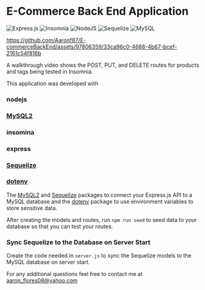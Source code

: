 # E-Commerce Back End Application
![Express.js](https://img.shields.io/badge/express.js-%23404d59.svg?style=for-the-badge&logo=express&logoColor=%2361DAFB) ![Insomnia](https://img.shields.io/badge/Insomnia-black?style=for-the-badge&logo=insomnia&logoColor=5849BE) ![NodeJS](https://img.shields.io/badge/node.js-6DA55F?style=for-the-badge&logo=node.js&logoColor=white) ![Sequelize](https://img.shields.io/badge/Sequelize-52B0E7?style=for-the-badge&logo=Sequelize&logoColor=white) ![MySQL](https://img.shields.io/badge/mysql-%2300f.svg?style=for-the-badge&logo=mysql&logoColor=white)








https://github.com/Aaronf87/E-commerceBackEnd/assets/97806359/33ca96c0-4688-4b67-bcef-2161c54f816b



A walkthrough video shows the POST, PUT, and DELETE routes for products and tags being tested in Insomnia.


This application was developed with
### nodejs
### [MySQL2](https://www.npmjs.com/package/mysql2)
### insomina
### express 
### [Sequelize](https://www.npmjs.com/package/sequelize) 
### [dotenv](https://www.npmjs.com/package/dotenv)






The [MySQL2](https://www.npmjs.com/package/mysql2) and [Sequelize](https://www.npmjs.com/package/sequelize) packages to connect your Express.js API to a MySQL database and the [dotenv](https://www.npmjs.com/package/dotenv) package to use environment variables to store sensitive data.


After creating the models and routes, run `npm run seed` to seed data to your database so that you can test your routes.

### Sync Sequelize to the Database on Server Start

Create the code needed in `server.js` to sync the Sequelize models to the MySQL database on server start.

For any additional questions feel free to contact me at aaron_flores08@yahoo.com 


